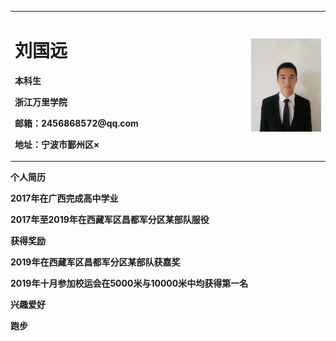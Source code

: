 <table border="0">
  <tr>
    <td width="75%">
      <h1>刘国远</h1>
      <p><b>本科生</b></p>
      <p><b>浙江万里学院</b></p>
      <p><b>邮箱：2456868572@qq.com</b></p>
      <p><b>地址：宁波市鄞州区×</b></p>
    </td>
    <td width="25%">
      <img src="微信图片_20200205203820.jpg" width="100%">      
    </td>
  </tr>
</table>
<p><b>个人简历</h3 >
<p><b>2017年在广西完成高中学业</b></p>
<p><b>2017年至2019年在西藏军区昌都军分区某部队服役</b></p>
<p><b>获得奖励</h3 >
<p><b>2019年在西藏军区昌都军分区某部队获嘉奖</b></p>
<p><b>2019年十月参加校运会在5000米与10000米中均获得第一名</b></p>
<p><b>兴趣爱好</h3>
<p><b>跑步</b></p>
